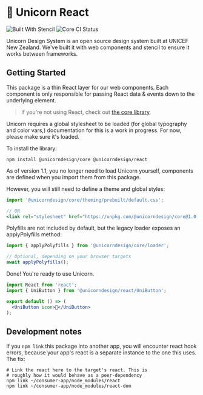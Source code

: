 # 🦄 Unicorn React
![Built With Stencil](https://img.shields.io/badge/-Built%20With%20Stencil-16161d.svg?logo=data%3Aimage%2Fsvg%2Bxml%3Bbase64%2CPD94bWwgdmVyc2lvbj0iMS4wIiBlbmNvZGluZz0idXRmLTgiPz4KPCEtLSBHZW5lcmF0b3I6IEFkb2JlIElsbHVzdHJhdG9yIDE5LjIuMSwgU1ZHIEV4cG9ydCBQbHVnLUluIC4gU1ZHIFZlcnNpb246IDYuMDAgQnVpbGQgMCkgIC0tPgo8c3ZnIHZlcnNpb249IjEuMSIgaWQ9IkxheWVyXzEiIHhtbG5zPSJodHRwOi8vd3d3LnczLm9yZy8yMDAwL3N2ZyIgeG1sbnM6eGxpbms9Imh0dHA6Ly93d3cudzMub3JnLzE5OTkveGxpbmsiIHg9IjBweCIgeT0iMHB4IgoJIHZpZXdCb3g9IjAgMCA1MTIgNTEyIiBzdHlsZT0iZW5hYmxlLWJhY2tncm91bmQ6bmV3IDAgMCA1MTIgNTEyOyIgeG1sOnNwYWNlPSJwcmVzZXJ2ZSI%2BCjxzdHlsZSB0eXBlPSJ0ZXh0L2NzcyI%2BCgkuc3Qwe2ZpbGw6I0ZGRkZGRjt9Cjwvc3R5bGU%2BCjxwYXRoIGNsYXNzPSJzdDAiIGQ9Ik00MjQuNywzNzMuOWMwLDM3LjYtNTUuMSw2OC42LTkyLjcsNjguNkgxODAuNGMtMzcuOSwwLTkyLjctMzAuNy05Mi43LTY4LjZ2LTMuNmgzMzYuOVYzNzMuOXoiLz4KPHBhdGggY2xhc3M9InN0MCIgZD0iTTQyNC43LDI5Mi4xSDE4MC40Yy0zNy42LDAtOTIuNy0zMS05Mi43LTY4LjZ2LTMuNkgzMzJjMzcuNiwwLDkyLjcsMzEsOTIuNyw2OC42VjI5Mi4xeiIvPgo8cGF0aCBjbGFzcz0ic3QwIiBkPSJNNDI0LjcsMTQxLjdIODcuN3YtMy42YzAtMzcuNiw1NC44LTY4LjYsOTIuNy02OC42SDMzMmMzNy45LDAsOTIuNywzMC43LDkyLjcsNjguNlYxNDEuN3oiLz4KPC9zdmc%2BCg%3D%3D&colorA=16161d)
![Core CI Status](https://github.com/unicef-new-zealand/unicorn/workflows/Core%20CI/badge.svg)

Unicorn Design System is an open source design system built at UNICEF New Zealand.
We've built it with web components and stencil to ensure it works between frameworks.

## Getting Started

This package is a thin React layer for our web components. Each component is only responsible for
passing React data & events down to the underlying element.

> If you're not using React, check out [the core library](https://github.com/unicef-new-zealand/unicorn/tree/master/core).

Unicorn requires a global stylesheet to be loaded (for global typography and color vars,)
documentation for this
is a work in progress. For now, please make sure it's loaded.

To install the library:

```shell script
npm install @unicorndesign/core @unicorndesign/react
```

As of version 1.1, you no longer need to load Unicorn yourself, components are defined when
you import them from this package.
 
However, you will still need to define a theme and global styles:
```jsx
import '@unicorndesign/core/theming/prebuilt/default.css';

// OR
<link rel="stylesheet" href="https://unpkg.com/@unicorndesign/core@1.0.0/theming/prebuilt/default.css">
```

Polyfills are not included by default, but the legacy loader exposes an applyPolyfills method:

```typescript
import { applyPolyfills } from '@unicorndesign/core/loader';

// Optional, depending on your browser targets 
await applyPolyfills();
``` 

Done! You're ready to use Unicorn.

```jsx
import React from 'react';
import { UniButton } from '@unicorndesign/react/UniButton';

export default () => (
  <UniButton icon>🦄</UniButton>
);
```

## Development notes
If you `npm link` this package into another app, you will
encounter react hook errors, because your app's react
is a separate instance to the one this uses.
The fix:
```
# Link the react here to the target's react. This is
# roughly how it would behave as a peer-dependency
npm link ~/consumer-app/node_modules/react
npm link ~/consumer-app/node_modules/react-dom
```